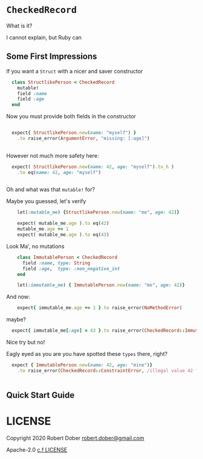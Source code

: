 # `CheckedRecord` 

What is it?

I cannot explain, but Ruby can

## Some First Impressions

If you want a `Struct` with a nicer and saver constructor

```ruby :include
  class StructlikePerson < CheckedRecord
    mutable!
    field :name
    field :age
  end
```

Now you must provide both fields in the constructor

```ruby :example Missing your age badly

  expect{ StructlikePerson.new(name: "myself") }
    .to raise_error(ArgumentError, "missing: [:age]")
    
```

However not much more safety here:

```ruby :example Got I confused?
  expect( StructlikePerson.new(name: 42, age: "myself").to_h )
    .to eq(name: 42, age: "myself")
    
```

Oh and what was that `mutable!` for?

Maybe you guessed, let's verify

```ruby :include
    let(:mutable_me) {StructlikePerson.new(name: "me", age: 42)}
```

```ruby :example It is indeed mutable
    expect( mutable_me.age ).to eq(42)
    mutable_me.age += 1
    expect( mutable_me.age ).to eq(43)
```

Look Ma', no mutations

```ruby :include
    class ImmutablePerson < CheckedRecord
      field :name, type: String
      field :age,  type: :non_negative_int
    end

    let(:immutable_me) { ImmutablePerson.new(name: "me", age: 42)}
```

And now:

```ruby :example No more aging here
    expect{ immutable_me.age += 1 }.to raise_error(NoMethodError)
```

maybe?

```ruby :example Nice try
  expect{ immutable_me[:age] = 43 }.to raise_error(CheckedRecord::ImmutableError)
```

Nice try but no!


Eagly eyed as you are you have spotted these `types` there, right?

```ruby :example Types, really?
  expect { ImmutablePerson.new(name: 42, age: "mine")}
    .to raise_error(CheckedRecord::ConstraintError, /illegal value 42 for field :name\nillegal value "mine" for field :age/)
    
```




## Quick Start Guide

# LICENSE

Copyright 2020 Robert Dober robert.dober@gmail.com

Apache-2.0 [c.f LICENSE](LICENSE)
